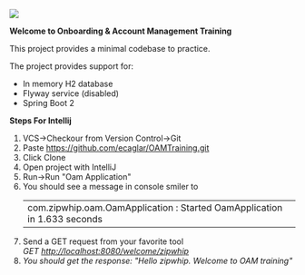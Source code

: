 ![](https://cdn-assets-cloud.frontify.com/local/frontify/eyJwYXRoIjoiXC9wdWJsaWNcL3VwbG9hZFwvc2NyZWVuc1wvMTMxNjk1XC82ZGVkYzUxYTkzNTFhYTgxNzQ2Njc1MGM2ZTE1ZTIzZC0xNTU2MDgzNTI3LnBuZyJ9:frontify:h5TnT6t9uHv2SangvR22WrpdnwodSyqfLsZWc9DDJL0?width=2400)
<p><strong>Welcome to Onboarding & Account Management Training</strong></p>
<p>This project provides a minimal codebase to practice.</p>
<p>The project provides support for:</p>
<ul>
<li>In memory H2 database</li>
<li>Flyway service (disabled)</li>
<li>Spring Boot 2</li>
</ul>
<p><strong>Steps For Intellij</strong></p>
<ol>
<li>VCS-&gt;Checkour from Version Control-&gt;Git</li>
<li>Paste&nbsp;<a href="https://github.com/ecaglar/OAMTraining.git ">https://github.com/ecaglar/OAMTraining.git</a></li>
<li>Click Clone</li>
<li>Open project with IntelliJ</li>
<li>Run-&gt;Run "Oam Application"</li>
<li>You should see a message in console smiler to<br />
<table width="590">
<tbody>
<tr>
<td>com.zipwhip.oam.OamApplication : Started OamApplication in 1.633 seconds</td>
</tr>
</tbody>
</table>
</li>
<li>Send a GET request from your favorite tool<br /><em>GET&nbsp;<a href="http://localhost:8080/welcome/zipwhip">http://localhost:8080/welcome/zipwhip</a><br /></em></li>
<li><em>You should get the response: "Hello zipwhip. Welcome to OAM training"</em></li>
</ol>
